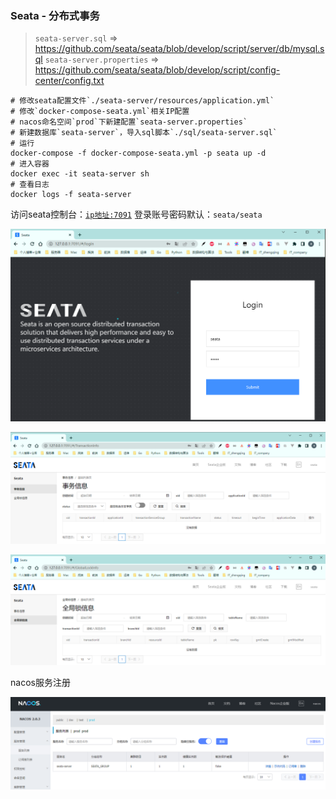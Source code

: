### Seata - 分布式事务

> `seata-server.sql` => https://github.com/seata/seata/blob/develop/script/server/db/mysql.sql
> `seata-server.properties` => https://github.com/seata/seata/blob/develop/script/config-center/config.txt

```shell
# 修改seata配置文件`./seata-server/resources/application.yml`
# 修改`docker-compose-seata.yml`相关IP配置
# nacos命名空间`prod`下新建配置`seata-server.properties`
# 新建数据库`seata-server`，导入sql脚本`./sql/seata-server.sql`
# 运行
docker-compose -f docker-compose-seata.yml -p seata up -d
# 进入容器
docker exec -it seata-server sh
# 查看日志
docker logs -f seata-server
```

访问seata控制台：[`ip地址:7091`](http://IP地址或域名:7091)
登录账号密码默认：`seata/seata`

![seata-login.png](images/seata-login.png)

![seata-TransactionInfo.png](images/seata-TransactionInfo.png)

![seata-GlobalLockInfo.png](images/seata-GlobalLockInfo.png)

nacos服务注册

![seata-nacos.png](images/seata-nacos.png)
